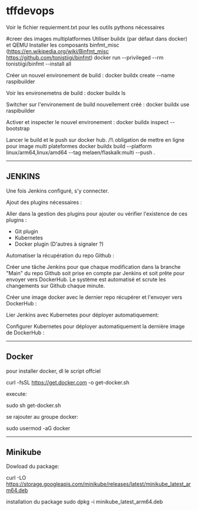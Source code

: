 # tffdevops
Voir le fichier requierment.txt pour les outils pythons nécessaires


#creer des images multiplatformes
Utiliser buildx (par défaut dans docker) et QEMU
Installer les composants binfmt_misc (https://en.wikipedia.org/wiki/Binfmt_misc https://github.com/tonistiigi/binfmt)
docker run --privileged --rm tonistiigi/binfmt --install all

Créer un nouvel environement de build :
docker buildx create --name raspibuilder

Voir les environemetns de build :
docker buildx ls

Switcher sur l'environement de build nouvellement créé :
docker buildx use raspibuilder

Activer et inspecter le nouvel environement :
docker buildx inspect --bootstrap

Lancer le build et le push sur docker hub. /!\ obligation de mettre en ligne pour image multi plateformes
docker buildx build --platform linux/arm64,linux/amd64 --tag melaen/flaskalk:multi --push .

-------
JENKINS
-------

Une fois Jenkins configuré, s'y connecter.


Ajout des plugins nécessaires :


Aller dans la gestion des plugins pour ajouter ou vérifier l'existence de ces plugins : 

- Git plugin
- Kubernetes
- Docker plugin
(D'autres à signaler ?)


Automatiser la récupération du repo Github :


Créer une tâche Jenkins pour que chaque modification dans la branche "Main" du repo Github soit prise
en compte par Jenkins et soit prête pour envoyer vers DockerHub.
Le système est automatisé et scrute les changements sur Github chaque minute.

Créer une image docker avec le dernier repo récupérer et l'envoyer vers DockerHub :

Lier Jenkins avec Kubernetes pour déployer automatiquement:

Configurer Kubernetes pour déployer automatiquement la dernière image de DockerHub :

-------
Docker
-------
pour installer docker, dl le script offciel

 curl -fsSL https://get.docker.com -o get-docker.sh

execute: 

 sudo sh get-docker.sh

se rajouter au groupe docker:

sudo usermod -aG docker <your-user>

-------
Minikube
-------
Dowload du package:

curl -LO https://storage.googleapis.com/minikube/releases/latest/minikube_latest_arm64.deb

installation du package
sudo dpkg -i minikube_latest_arm64.deb
